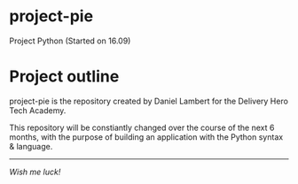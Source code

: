 # project-pie
Project Python (Started on 16.09)

Project outline
===============

project-pie is the repository created by Daniel Lambert for the Delivery Hero Tech Academy.

This repository will be constiantly changed over the course of the next 6 months,
with the purpose of building an application with the Python syntax & language.

---
*Wish me luck!*
